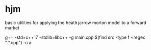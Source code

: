 # hjm
basic utilities for applying the heath jarrow morton model to a forward market


g++ -std=c++17  -stdlib=libc++  -g main.cpp  $(find src -type f -iregex ".*\.cpp") -o a
